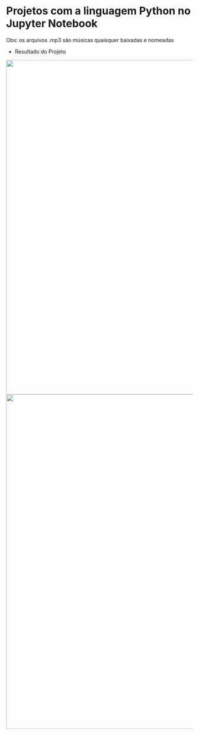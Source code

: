 # Projetos com a linguagem Python no Jupyter Notebook

Obs: os arquivos .mp3 são músicas quaisquer baixadas e nomeadas

 - Resultado do Projeto
 
 <span>
        <img src="https://user-images.githubusercontent.com/85804895/136706460-77587969-8f83-4faa-b6a9-04afafe989f9.png", width=900>
</span>

 <span>
        <img src="https://user-images.githubusercontent.com/85804895/136706496-288ce4f2-9462-4dfe-a89e-439c5ccb8604.png", width=900>
</span>
 
